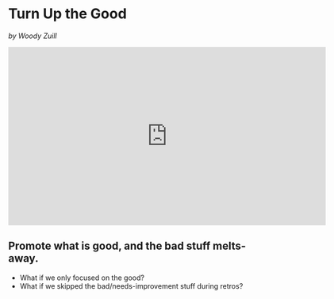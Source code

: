 # Turn Up the Good

*by Woody Zuill*

<iframe src="https://player.vimeo.com/video/302043886#t=6m46s" width="640" height="360" frameborder="0" allow="autoplay; fullscreen" allowfullscreen></iframe>

## Promote what is good, and the bad stuff melts-away.

* What if we only focused on the good?
* What if we skipped the bad/needs-improvement stuff during retros?
<!--stackedit_data:
eyJoaXN0b3J5IjpbNDA5MTI1NDk2LC0xODk2MjEyMjAwXX0=
-->